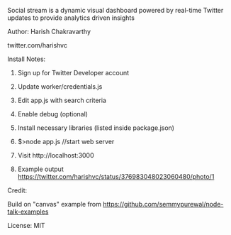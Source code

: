 Social stream is a dynamic visual dashboard powered by real-time Twitter updates to provide analytics driven insights

Author: Harish Chakravarthy 

twitter.com/harishvc

Install Notes:

1. Sign up for Twitter Developer account

2. Update worker/credentials.js 

3. Edit app.js with search criteria

4. Enable debug (optional)

5. Install necessary libraries (listed inside package.json)

6. $>node app.js  //start web server

7. Visit http://localhost:3000 

8. Example output
   https://twitter.com/harishvc/status/376983048023060480/photo/1

Credit:

Build on "canvas" example from https://github.com/semmypurewal/node-talk-examples 

License: MIT
